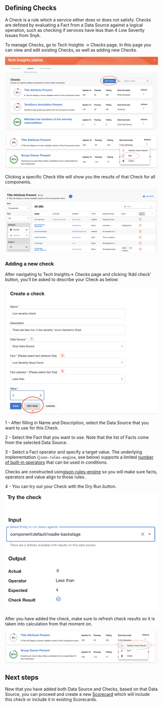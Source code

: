 
## Defining **Checks**

A Check is a rule which a service either does or does not satisfy. Checks are defined by evaluating a Fact from a Data Source against a logical operation, such as checking if services have less than 4 Low Severity Issues from Snyk.

To manage Checks, go to Tech Insights → Checks page. In this page you can view and edit existing Checks, as well as adding new Checks.

![Overview of all checks](./add-check.png)

![Edit check](./edit-check.png)

Clicking a specific Check title will show you the results of that Check for all components.

![Check overview](./overview-check.png)

### Adding a new check

After navigating to Tech Insights→ Checks page and clicking ‘Add check’ button, you’ll be asked to describe your Check as below:

![Add check steps](./create-check-steps.png)

1 - After filling in Name and Description, select the Data Source that you want to use for this Check.

2 - Select the Fact that you want to use. Note that the list of Facts come from the selected Data Source.

3 - Select a Fact operator and specify a target value. The underlying implementation (`json-rules-engine`, see below) supports a limited [number of built-in operators](https://github.com/CacheControl/json-rules-engine/blob/master/docs/rules.md#operators) that can be used in conditions.

Checks are constructed using[json-rules-engine](https://github.com/CacheControl/json-rules-engine/blob/master/docs/rules.md#conditions) so you will make sure facts, operators and value align to those rules .

4 - You can try out your Check with the Dry Run button.

![Check dry run](./dry-run-check.png)

After you have added the check, make sure to refresh check results so it is taken into calculation from that moment on.

![Refresh check](./refresh-results-check.png)

## Next steps

Now that you have added both Data Source and Checks, based on that Data Source, you can proceed and create a new [Scorecard](../scorecards/) which will include this check or include it in existing Scorecards.
